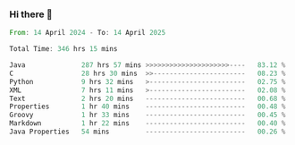 ### Hi there 👋

<!--
**luoxuanzao/luoxuanzao** is a ✨ _special_ ✨ repository because its `README.md` (this file) appears on your GitHub profile.

Here are some ideas to get you started:

- 🔭 I’m currently working on ...
- 🌱 I’m currently learning ...
- 👯 I’m looking to collaborate on ...
- 🤔 I’m looking for help with ...
- 💬 Ask me about ...
- 📫 How to reach me: ...
- 😄 Pronouns: ...
- ⚡ Fun fact: ...
-->

<!--START_SECTION:waka-->

```rust
From: 14 April 2024 - To: 14 April 2025

Total Time: 346 hrs 15 mins

Java              287 hrs 57 mins >>>>>>>>>>>>>>>>>>>>>----   83.12 %
C                 28 hrs 30 mins  >>-----------------------   08.23 %
Python            9 hrs 32 mins   >------------------------   02.75 %
XML               7 hrs 11 mins   >------------------------   02.08 %
Text              2 hrs 20 mins   -------------------------   00.68 %
Properties        1 hr 40 mins    -------------------------   00.48 %
Groovy            1 hr 33 mins    -------------------------   00.45 %
Markdown          1 hr 22 mins    -------------------------   00.40 %
Java Properties   54 mins         -------------------------   00.26 %
```

<!--END_SECTION:waka-->